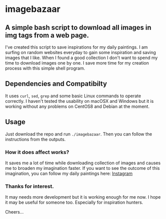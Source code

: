 # imagebazaar

## A simple bash script to download all images in img tags from a web page.

I've created this script to save inspirations for my daily paintings. I am surfing on random websites everyday to gain some inspiration and saving images that I like. When I found a good collection I don't want to spend my time to download images one by one. I save more time for my creation process with this simple shell program.

## Dependencies and Compatibilty

It uses `curl`, `sed`, `grep` and some basic Linux commands to operate correctly. I haven't tested the usability on macOSX and Windows but it is working without any problems on CentOS8 and Debian at the moment.

## Usage

Just download the repo and run `./imagebazaar`. Then you can follow the instructions from the outputs.

### How it does affect works?

It saves me a lot of time while downloading collection of images and causes me to broaden my imagination faster. If you want to see the outcome of this imagination, you can follow my daily paintings here: [Instagram](https://instagram.com/fatihgozenc)

### Thanks for interest.

It may needs more development but it is working enough for me now. I hope it may be useful for someone too. Especially for inspiration hunters.


Cheers...
